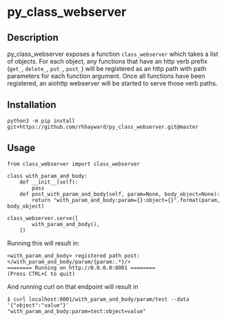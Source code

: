 ###

# py_class_webserver

## Description

py_class_webserver exposes a function `class_webserver` which takes a list of
objects.  For each object, any functions that have an http verb prefix 
(`get_`, `delete_`, `put_`, `post_`) will be registered as an http path with
path parameters for each function argument.  Once all functions have been
registered, an aiohttp webserver will be started to serve those verb paths.

## Installation

```
python3 -m pip install  git+https://github.com/rhhayward/py_class_webserver.git@master
```

## Usage

```
from class_webserver import class_webserver

class with_param_and_body:
    def __init__(self):
        pass
    def post_with_param_and_body(self, param=None, body_object=None):
        return "with_param_and_body:param={}:object={}".format(param, body_object)

class_webserver.serve([
        with_param_and_body(),
    ])

```

Running this will result in:

```
<with_param_and_body> registered path post:</with_param_and_body/param/{param:.*}/>
======== Running on http://0.0.0.0:8001 ========
(Press CTRL+C to quit)
```

And running curl on that endpoint will result in

```
$ curl localhost:8001/with_param_and_body/param/test --data '{"object":"value"}'
"with_param_and_body:param=test:object=value"
```
